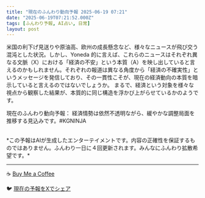 ```yaml
---
title: "現在のふんわり動向予報 2025-06-19 07:21"
date: "2025-06-19T07:21:52.000Z"
tags: [ふんわり予報, AI占い, 日常]
layout: post
---
```


米国の利下げ見送りや原油高、欧州の成長懸念など、様々なニュースが飛び交う混沌とした状況。しかし、Yoneda 的に言えば、これらのニュースはそれぞれ異なる文脈（X）における「経済の不安」という本質（A）を映し出していると言えるのかもしれません。それぞれの報道は異なる角度から「経済の不確実性」というメッセージを発信しており、その一貫性こそが、現在の経済動向の本質を暗示していると言えるのではないでしょうか。  まるで、経済という対象を様々な視点から観察した結果が、本質的に同じ構造を浮かび上がらせているかのようです。


現在のふんわり動向予報：
経済情勢は依然不透明ながら、緩やかな調整局面を推移する見込みです。#KGNINJA

<br>
*この予報はAIが生成したエンターテイメントです。内容の正確性を保証するものではありません。ふんわり一日に４回更新されます。みんなにふんわり拡散希望です。*

---
☕️ [Buy Me a Coffee](https://www.buymeacoffee.com/kgninja)

🐦 [現在の予報をXでシェア](https://twitter.com/intent/tweet?text=%E7%8F%BE%E5%9C%A8%E3%81%AE%E3%81%B5%E3%82%93%E3%82%8F%E3%82%8A%E4%BA%88%E5%A0%B1%3A%20%E3%80%8C%E7%B1%B3%E5%9B%BD%E3%81%AE%E5%88%A9%E4%B8%8B%E3%81%92%E8%A6%8B%E9%80%81%E3%82%8A%E3%82%84%E5%8E%9F%E6%B2%B9%E9%AB%98%E3%80%81%E6%AC%A7%E5%B7%9E%E3%81%AE%E6%88%90%E9%95%B7%E6%87%B8%E5%BF%B5%E3%81%AA%E3%81%A9%E3%80%81%E6%A7%98%E3%80%85%E3%81%AA%E3%83%8B%E3%83%A5%E3%83%BC%E3%82%B9%E3%81%8C%E9%A3%9B%E3%81%B3%E4%BA%A4%E3%81%86%E6%B7%B7%E6%B2%8C%E3%81%A8%E3%81%97%E3%81%9F%E7%8A%B6%E6%B3%81%E3%80%82%E3%80%8D%23KGNINJA%20%E7%B6%9A%E3%81%8D%E3%81%AF%E3%83%96%E3%83%AD%E3%82%B0%E3%81%A7%EF%BC%81%F0%9F%91%87&url=https%3A%2F%2Fkg-ninja.github.io%2FFunwariyoso%2F)
